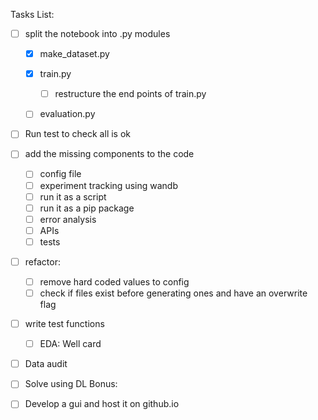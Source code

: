 Tasks List:
- [ ] split the notebook into .py modules
    - [x] make_dataset.py
    - [x] train.py
        -[ ] restructure the end points of train.py
    - [ ] evaluation.py




- [ ] Run test to check all is ok
- [ ] add the missing components to the code
    - [ ] config file
    - [ ] experiment tracking using wandb
    - [ ] run it as a script
    - [ ] run it as a pip package
    - [ ] error analysis
    - [ ] APIs
    - [ ] tests
- [ ] refactor:
    - [ ] remove hard coded values to config
    - [ ] check if files exist before generating ones and have an overwrite flag
- [ ] write test functions

    
    - [ ] EDA: Well card
- [ ] Data audit
- [ ] Solve using DL
Bonus:
- [ ] Develop a gui and host it on github.io
